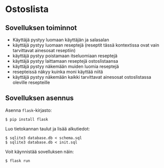 # Ostoslista

## Sovelluksen toiminnot

* Käyttäjä pystyy luomaan käyttäjän ja salasalan
* käyttäjä pystyy luomaan reseptejä (reseptit tässä kontextissa ovat vain tarvittavat ainesosat reseptiin)
* käyttäjä pystyy poistamaan itseluomiaan reseptejä
* käyttäjä pystyy laittamaan reseptejä ostoslistaansa
* käyttäjä pystyy näkemään muiden luomia reseptejä
* resepteissä näkyy kuinka moni käyttää niitä
* käyttäjä pystyy näkemään kaikki tarvittavat ainesosat ostoslistassa oleville resepteille

## Sovelluksen asennus

Asenna `flask`-kirjasto:

```
$ pip install flask
```

Luo tietokannan taulut ja lisää alkutiedot:

```
$ sqlite3 database.db < schema.sql
$ sqlite3 database.db < init.sql
```

Voit käynnistää sovelluksen näin:

```
$ flask run
```
